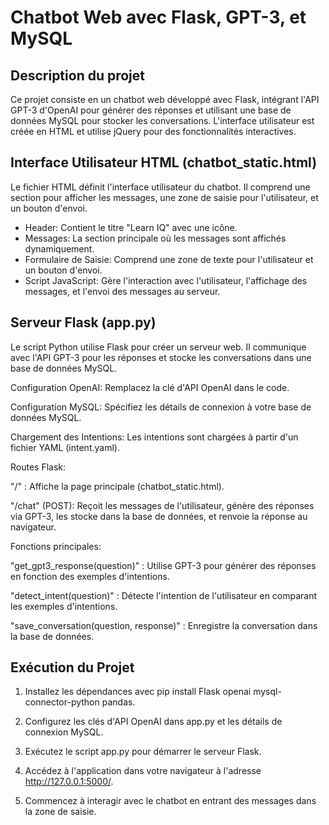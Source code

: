 # Chatbot Web avec Flask, GPT-3, et MySQL

## Description du projet
Ce projet consiste en un chatbot web développé avec Flask, intégrant l'API GPT-3 d'OpenAI pour générer des réponses et utilisant une base de données MySQL pour stocker les conversations. 
L'interface utilisateur est créée en HTML et utilise jQuery pour des fonctionnalités interactives.

## Interface Utilisateur HTML (chatbot_static.html)
Le fichier HTML définit l'interface utilisateur du chatbot. Il comprend une section pour afficher les messages, une zone de saisie pour l'utilisateur, et un bouton d'envoi.

  - Header: Contient le titre "Learn IQ" avec une icône.
  - Messages: La section principale où les messages sont affichés dynamiquement.
  - Formulaire de Saisie: Comprend une zone de texte pour l'utilisateur et un bouton d'envoi.
  - Script JavaScript: Gère l'interaction avec l'utilisateur, l'affichage des messages, et l'envoi des messages au serveur.

## Serveur Flask (app.py)
Le script Python utilise Flask pour créer un serveur web. Il communique avec l'API GPT-3 pour les réponses et stocke les conversations dans une base de données MySQL.

Configuration OpenAI: Remplacez la clé d'API OpenAI dans le code.

Configuration MySQL: Spécifiez les détails de connexion à votre base de données MySQL.

Chargement des Intentions: Les intentions sont chargées à partir d'un fichier YAML (intent.yaml).

Routes Flask:

"/" : Affiche la page principale (chatbot_static.html).

"/chat" (POST): Reçoit les messages de l'utilisateur, génère des réponses via GPT-3, les stocke dans la base de données, et renvoie la réponse au navigateur.

Fonctions principales:

"get_gpt3_response(question)" : Utilise GPT-3 pour générer des réponses en fonction des exemples d'intentions.

"detect_intent(question)" : Détecte l'intention de l'utilisateur en comparant les exemples d'intentions.

"save_conversation(question, response)" : Enregistre la conversation dans la base de données.

## Exécution du Projet
1. Installez les dépendances avec pip install Flask openai mysql-connector-python pandas.

2. Configurez les clés d'API OpenAI dans app.py et les détails de connexion MySQL.

3. Exécutez le script app.py pour démarrer le serveur Flask.

4. Accédez à l'application dans votre navigateur à l'adresse http://127.0.0.1:5000/.

5. Commencez à interagir avec le chatbot en entrant des messages dans la zone de saisie.
